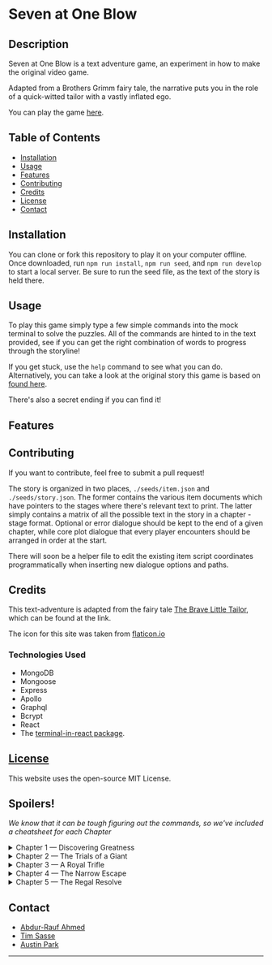 # Seven at One Blow

## Description 
Seven at One Blow is a text adventure game, an experiment in how to make the original video game. 

Adapted from a Brothers Grimm fairy tale, the narrative puts you in the role of a quick-witted tailor with a vastly inflated ego.  

You can play the game [here](https://seven-at-one-blow.herokuapp.com/).

## Table of Contents

* [Installation](#installation)
* [Usage](#usage)
* [Features](#features)
* [Contributing](#contributing)
* [Credits](#credits)
* [License](#license)
* [Contact](#contact)


## Installation

You can clone or fork this repository to play it on your computer offline. Once downloaded, run `npm run install`, `npm run seed`, and `npm run develop` to start a local server. Be sure to run the seed file, as the text of the story is held there. 

## Usage 

To play this game simply type a few simple commands into the mock terminal to solve the puzzles. All of the commands are hinted to in the text provided, see if you can get the right combination of words to progress through the storyline!

If you get stuck, use the `help` command to see what you can do. Alternatively, you can take a look at the original story this game is based on [found here](https://www.gutenberg.org/files/503/503-h/503-h.htm#link2H_4_0031). 

There's also a secret ending if you can find it! 

## Features

## Contributing

If you want to contribute, feel free to submit a pull request! 

The story is organized in two places, `./seeds/item.json` and `./seeds/story.json`. The former contains the various item documents which have pointers to the stages where there's relevant text to print. The latter simply contains a matrix of all the possible text in the story in a chapter - stage format. Optional or error dialogue should be kept to the end of a given chapter, while core plot dialogue that every player encounters should be arranged in order at the start. 

There will soon be a helper file to edit the existing item script coordinates programmatically when inserting new dialogue options and paths. 

## Credits

This text-adventure is adapted from the fairy tale [The Brave Little Tailor](https://www.gutenberg.org/files/503/503-h/503-h.htm#link2H_4_0031), which can be found at the link. 

The icon for this site was taken from [flaticon.io](https://www.flaticon.com/free-icons/sew)

### Technologies Used

* MongoDB
* Mongoose
* Express
* Apollo
* Graphql
* Bcrypt
* React
* The [terminal-in-react package](https://www.npmjs.com/package/terminal-in-react).

## [License](./LICENSE)
This website uses the open-source MIT License.

## Spoilers!
*We know that it can be tough figuring out the commands, so we've included a cheatsheet for each Chapter*

<details><summary>Chapter 1 — Discovering Greatness</summary>use needle on cloth, use cloth on flies, use needle on cloth, take cheese, take bird</details>
<details><summary>Chapter 2 — The Trials of a Giant</summary>use belt, use cheese, use bird, branches?!?!?!?!?, use floor, use bed</details>
<details><summary>Chapter 3 — A Royal Trifle</summary>take bones, use bones on giant, use bones on giant, use bones on giant, use bones on giant, use sword on giant</details>
<details><summary>Chapter 4 — The Narrow Escape</summary>use tree, use rope</details>
<details><summary>Chapter 5 — The Regal Resolve</summary>none?</details>

## Contact
* [Abdur-Rauf Ahmed](https://github.com/Corasinth/)
* [Tim Sasse](https://github.com/timcs1274/)
* [Austin Park](https://github.com/apark0819/)

--- 